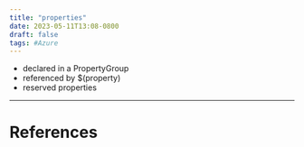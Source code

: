 ```yaml
---
title: "properties"
date: 2023-05-11T13:08-0800
draft: false
tags: #Azure
---
```


- declared in a PropertyGroup
- referenced by $(property)
- reserved properties

---
# References

